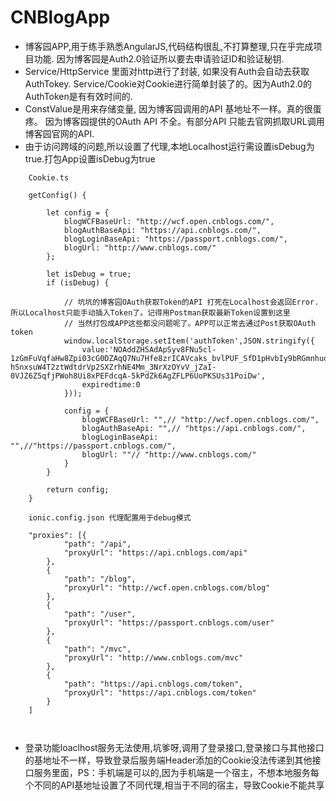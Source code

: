 # CNBlogApp

 * 博客园APP,用于练手熟悉AngularJS,代码结构很乱,不打算整理,只在乎完成项目功能. 因为博客园是Auth2.0验证所以要去申请验证ID和验证秘钥.
 * Service/HttpService 里面对http进行了封装, 如果没有Auth会自动去获取AuthTokey. Service/Cookie对Cookie进行简单封装了的。因为Auth2.0的AuthToken是有有效时间的.
 * ConstValue是用来存储变量, 因为博客园调用的API 基地址不一样。真的很蛋疼。 因为博客园提供的OAuth API 不全。有部分API 只能去官网抓取URL调用博客园官网的API.
 * 由于访问跨域的问题,所以设置了代理,本地Localhost运行需设置isDebug为true.打包App设置isDebug为true
 
```
    Cookie.ts 

    getConfig() {

        let config = {
            blogWCFBaseUrl: "http://wcf.open.cnblogs.com/",
            blogAuthBaseApi: "https://api.cnblogs.com/",
            blogLoginBaseApi: "https://passport.cnblogs.com/",
            blogUrl: "http://www.cnblogs.com/"
        };

        let isDebug = true;
        if (isDebug) {
            
            // 坑坑的博客园OAuth获取Token的API 打死在Localhost会返回Error.所以Localhost只能手动插入Token了。记得用Postman获取最新Token设置到这里
            // 当然打包成APP这些都没问题呢了。APP可以正常去通过Post获取OAuth token
            window.localStorage.setItem('authToken',JSON.stringify({
                value:'NOAddZH5AdApSyv8FNu5cl-1zGmFuVqfaHw8Zpi03cG0DZAqQ7Nu7Hfe8zrICAVcaks_bvlPUF_SfD1pHvbIy9bRGmnhuoBCyZpCtAK4TspBkamV-hSnxsuW4T2ztWdtdrVp2SXZrhNE4Mm_3NrXzOYvV_jZaI-0VJZ6Z5qfjPWoh8Ui8xPEFdcqA-5kPdZk6AgZFLP6UoPKSUs31PoiDw',
                expiredtime:0
            }));
            
            config = {
                blogWCFBaseUrl: "",// "http://wcf.open.cnblogs.com/",
                blogAuthBaseApi: "",// "https://api.cnblogs.com/",
                blogLoginBaseApi: "",//"https://passport.cnblogs.com/",
                blogUrl: ""// "http://www.cnblogs.com/"
            }
        }

        return config;
    }
    
    ionic.config.json 代理配置用于debug模式
    
    "proxies": [{
            "path": "/api",
            "proxyUrl": "https://api.cnblogs.com/api"
        },
        {
            "path": "/blog",
            "proxyUrl": "http://wcf.open.cnblogs.com/blog"
        },
        {
            "path": "/user",
            "proxyUrl": "https://passport.cnblogs.com/user"
        },
        {
            "path": "/mvc",
            "proxyUrl": "http://www.cnblogs.com/mvc"
        },
        {
            "path": "https://api.cnblogs.com/token",
            "proxyUrl": "https://api.cnblogs.com/token"
        }
    ]
    
    
  ```
  * 登录功能loaclhost服务无法使用,坑爹呀,调用了登录接口,登录接口与其他接口的基地址不一样，导致登录后服务端Header添加的Cookie没法传递到其他接口服务里面，PS：手机端是可以的,因为手机端是一个宿主，不想本地服务每个不同的API基地址设置了不同代理,相当于不同的宿主，导致Cookie不能共享
